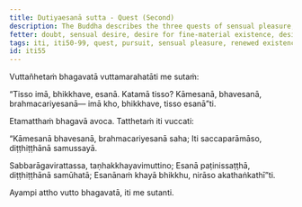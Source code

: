 ```yaml
---
title: Dutiyaesanā sutta - Quest (Second)
description: The Buddha describes the three quests of sensual pleasure, renewed existence, and spiritual life as the result of holding tight to the thought 'This is the truth' and the accumulation of bases for views.
fetter: doubt, sensual desire, desire for fine-material existence, desire for immaterial existence, ignorance
tags: iti, iti50-99, quest, pursuit, sensual pleasure, renewed existence, spiritual life, cessation, cease, desireless, fulfilled, without doubt, buddha
id: iti55
---
```


Vuttañhetaṁ bhagavatā vuttamarahatāti me sutaṁ:

“Tisso imā, bhikkhave, esanā. Katamā tisso? Kāmesanā, bhavesanā, brahmacariyesanā— imā kho, bhikkhave, tisso esanā”ti.

Etamatthaṁ bhagavā avoca. Tatthetaṁ iti vuccati:

“Kāmesanā bhavesanā,
brahmacariyesanā saha;
Iti saccaparāmāso,
diṭṭhiṭṭhānā samussayā.

Sabbarāgavirattassa,
taṇhakkhayavimuttino;
Esanā paṭinissaṭṭhā,
diṭṭhiṭṭhānā samūhatā;
Esanānaṁ khayā bhikkhu,
nirāso akathaṅkathī”ti.

Ayampi attho vutto bhagavatā, iti me sutanti.